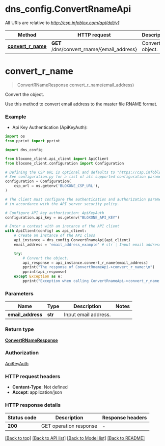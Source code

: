 # dns_config.ConvertRnameApi

All URIs are relative to *http://csp.infoblox.com/api/ddi/v1*

Method | HTTP request | Description
------------- | ------------- | -------------
[**convert_r_name**](ConvertRnameApi.md#convert_r_name) | **GET** /dns/convert_rname/{email_address} | Convert the object.


# **convert_r_name**
> ConvertRNameResponse convert_r_name(email_address)

Convert the object.

Use this method to convert email address to the master file RNAME format.

### Example

* Api Key Authentication (ApiKeyAuth):
```python
import os
from pprint import pprint

import dns_config

from bloxone_client.api_client import ApiClient
from bloxone_client.configuration import Configuration

# Defining the CSP URL is optional and defaults to "https://csp.infoblox.com"
# See configuration.py for a list of all supported configuration parameters.
configuration = Configuration(
    csp_url = os.getenv('BLOXONE_CSP_URL'),
)

# The client must configure the authentication and authorization parameters
# in accordance with the API server security policy.

# Configure API key authorization: ApiKeyAuth
configuration.api_key = os.getenv("BLOXONE_API_KEY")

# Enter a context with an instance of the API client
with ApiClient(config) as api_client:
    # Create an instance of the API class
    api_instance = dns_config.ConvertRnameApi(api_client)
    email_address = 'email_address_example' # str | Input email address.

    try:
        # Convert the object.
        api_response = api_instance.convert_r_name(email_address)
        pprint("The response of ConvertRnameApi->convert_r_name:\n")
        pprint(api_response)
    except Exception as e:
        pprint("Exception when calling ConvertRnameApi->convert_r_name: %s\n" % e)
```



### Parameters


Name | Type | Description  | Notes
------------- | ------------- | ------------- | -------------
 **email_address** | **str**| Input email address. | 

### Return type

[**ConvertRNameResponse**](ConvertRNameResponse.md)

### Authorization

[ApiKeyAuth](../README.md#ApiKeyAuth)

### HTTP request headers

 - **Content-Type**: Not defined
 - **Accept**: application/json

### HTTP response details

| Status code | Description | Response headers |
|-------------|-------------|------------------|
**200** | GET operation response |  -  |

[[Back to top]](#) [[Back to API list]](../README.md#documentation-for-api-endpoints) [[Back to Model list]](../README.md#documentation-for-models) [[Back to README]](../README.md)

